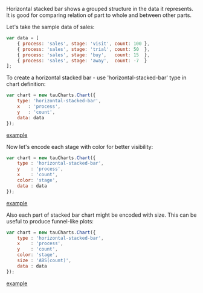 Horizontal stacked bar shows a grouped structure in the data it represents. It is good for comparing relation of part to whole and between other parts.

Let's take the sample data of sales:

```javascript
var data = [
    { process: 'sales', stage: 'visit', count: 100 },
    { process: 'sales', stage: 'trial', count: 50  },
    { process: 'sales', stage: 'buy',   count: 15  },
    { process: 'sales', stage: 'away',  count: -7  }
];
```
To create a horizontal stacked bar - use 'horizontal-stacked-bar' type in chart definition:

```javascript
var chart = new tauCharts.Chart({
    type: 'horizontal-stacked-bar',
    x   : 'process',
    y   : 'count',
    data: data
});
```

[example](http://jsfiddle.net/eawan9ym/5/)

Now let's encode each stage with color for better visibility:

```javascript
var chart = new tauCharts.Chart({
    type : 'horizontal-stacked-bar',
    y    : 'process',
    x    : 'count',
    color: 'stage',
    data : data
});
```
[example](http://jsfiddle.net/eawan9ym/6/)

Also each part of stacked bar chart might be encoded with size. This can be useful to produce funnel-like plots:

```javascript
var chart = new tauCharts.Chart({
    type : 'horizontal-stacked-bar',
    x    : 'process',
    y    : 'count',
    color: 'stage',
    size : 'ABS(count)',
    data : data
});
```
[example](http://jsfiddle.net/eawan9ym/7/)